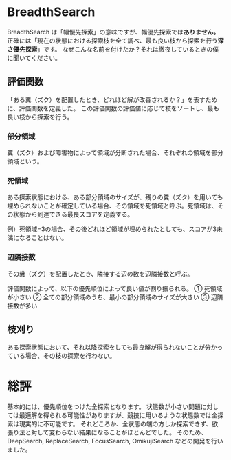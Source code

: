 # BreadthSearch
BreadthSearch は「幅優先探索」の意味ですが、幅優先探索では**ありません。**
正確には「現在の状態における探索枝を全て調べ、最も良い枝から探索を行う**深さ優先探索**」です。
なぜこんな名前を付けたか？それは徹夜しているときの僕に聞いてください。

## 評価関数
「ある糞（ズク）を配置したとき、どれほど解が改善されるか？」を表すために、評価関数を定義した。
この評価関数の評価値に応じて枝をソートし、最も良い枝から探索を行う。

### 部分領域
糞（ズク）および障害物によって領域が分断された場合、それぞれの領域を部分領域という。

### 死領域
ある探索状態における、ある部分領域のサイズが、残りの糞（ズク）を用いても埋められないことが確定している場合、その領域を死領域と呼ぶ。死領域は、その状態から到達できる最良スコアを定義する。

例）死領域=3の場合、その後どれほど領域が埋められたとしても、スコアが3未満になることはない。

### 辺隣接数
その糞（ズク）を配置したとき、隣接する辺の数を辺隣接数と呼ぶ。

評価関数によって、以下の優先順位によって良い値が割り振られる。
① 死領域が小さい
② 全ての部分領域のうち、最小の部分領域のサイズが大きい
③ 辺隣接数が多い

## 枝刈り
ある探索状態において、それ以降探索をしても最良解が得られないことが分かっている場合、その枝の探索を行わない。

# 総評
基本的には、優先順位をつけた全探索となります。
状態数が小さい問題に対しては最適解を得られる可能性がありますが、競技に用いるような状態数では全探索は現実的に不可能です。
それどころか、全状態の端の方しか探索できず、欲張り法と対して変わらない結果になることがほとんどでした。
そのため、DeepSearch, ReplaceSearch, FocusSearch, OmikujiSearch などの開発を行いました。
